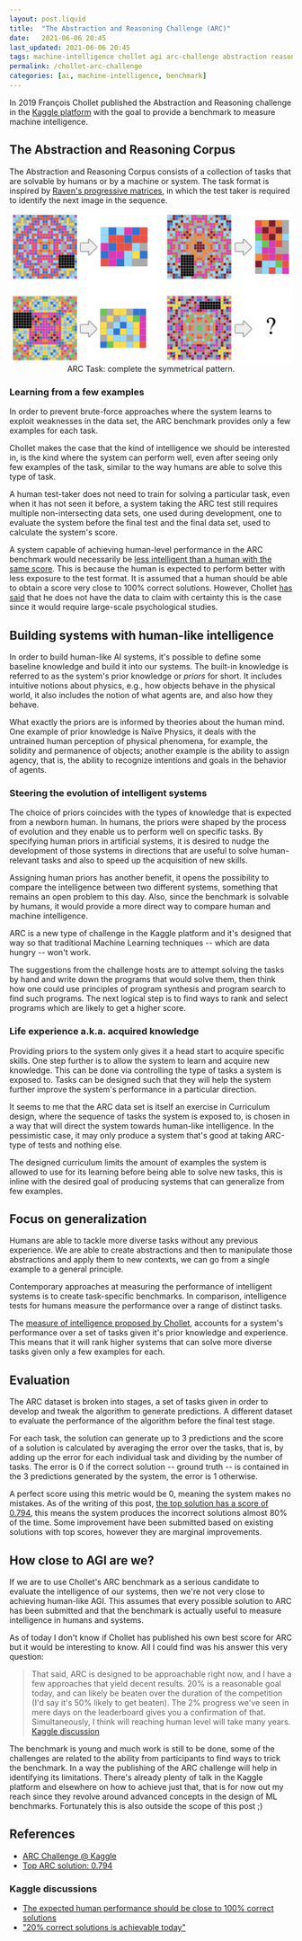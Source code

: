 ```yaml
---
layout: post.liquid
title:  "The Abstraction and Reasoning Challenge (ARC)"
date:   2021-06-06 20:45
last_updated: 2021-06-06 20:45
tags: machine-intelligence chollet agi arc-challenge abstraction reasoning artificial-intelligence
permalink: /chollet-arc-challenge
categories: [ai, machine-intelligence, benchmark]
---
```

In 2019 François Chollet published the Abstraction and Reasoning challenge in the
[Kaggle platform](#references) with the goal to provide a benchmark to measure
machine intelligence.

## The Abstraction and Reasoning Corpus

The Abstraction and Reasoning Corpus consists of a collection of tasks that are solvable
by humans or by a machine or system. The task format is inspired by [Raven's progressive
matrices](#references), in which the test taker is required to identify the next image
in the sequence.

<div style="text-align: center">
    <img src="/assets/images/chollet-arc-sample-task.png">
    <figcaption>ARC Task: complete the symmetrical pattern.</figcaption>
</div>


### Learning from a few examples

In order to prevent brute-force approaches where the system learns to exploit weaknesses
in the data set, the ARC benchmark provides only a few examples for each task.

Chollet makes the case that the kind of intelligence we should be interested in, is the kind
where the system can perform well, even after seeing only few examples of the task,
similar to the way humans are able to solve this type of task.

A human test-taker does not need to train for solving a particular task, even when it
has not seen it before, a system taking the ARC test still requires multiple non-intersecting
data sets, one used during development, one to evaluate the system before the final
test and the final data set, used to calculate the system's score.

A system capable of achieving human-level performance in the ARC
benchmark would necessarily be [less intelligent than a human with the same score](
/chollet-general-intelligence-test#quantifying-the-intelligence-of-a-system
). This is because the human is expected to perform better with less exposure to the
test format. It is assumed that a human should be able to obtain a score very close to
100% correct solutions. However, Chollet [has said](#references) that he does not have
the data to claim with certainty this is the case since it would require large-scale
psychological studies.

## Building systems with human-like intelligence

In order to build human-like AI systems, it's possible to define some baseline knowledge
and build it into our systems. The built-in knowledge is referred to as the system's
prior knowledge or _priors_ for short. It includes intuitive notions about physics, e.g.,
how objects behave in the physical world, it also includes the notion of what agents are,
and also how they behave.

What exactly the priors are is informed by theories about the human mind. One example of
prior knowledge is Naïve Physics, it deals with the untrained human perception of physical
phenomena, for example, the solidity and permanence of objects; another example is the
ability to assign agency, that is, the ability to recognize intentions and goals in the
behavior of agents.

### Steering the evolution of intelligent systems

The choice of priors coincides with the types of knowledge that is expected from a newborn
human. In humans, the priors were shaped by the process of evolution and they enable us
to perform well on specific tasks. By specifying human priors in artificial systems,
it is desired to nudge the development of those systems in directions that are useful to
solve human-relevant tasks and also to speed up the acquisition of new skills.

Assigning human priors has another benefit, it opens the possibility to compare the
intelligence between two different systems, something that remains an open problem to
this day. Also, since the benchmark is solvable by humans, it would provide a more direct
way to compare human and machine intelligence.

ARC is a new type of challenge in the Kaggle platform and it's designed that way so that
traditional Machine Learning techniques -- which are data hungry -- won't work.

The suggestions from the challenge hosts are to attempt solving the tasks by hand and
write down the programs that would solve them, then think how one could use principles of
program synthesis and program search to find such programs. The next logical step is to
find ways to rank and select programs which are likely to get a higher score.

### Life experience a.k.a. acquired knowledge

Providing priors to the system only gives it a head start to acquire specific skills.
One step further is to allow the system to learn and acquire new knowledge.
This can be done via controlling the type of tasks a system is exposed to. Tasks can
be designed such that they will help the system further improve the system's performance
in a particular direction.

It seems to me that the ARC data set is itself an exercise in Curriculum design,
where the sequence of tasks the system is exposed to, is chosen in a way that will
direct the system towards human-like intelligence. In the pessimistic case, it may only
produce a system that's good at taking ARC-type of tests and nothing else.

The designed curriculum limits the amount of examples the system is allowed to use for
its learning before being able to solve new tasks, this is inline with the desired goal
of producing systems that can generalize from few examples.

## Focus on generalization

Humans are able to tackle more diverse tasks without any previous experience. We are able
to create abstractions and then to manipulate those abstractions and apply them to new
contexts, we can go from a single example to a general principle.

Contemporary approaches at measuring the performance of intelligent systems is to create
task-specific benchmarks. In comparison, intelligence tests for humans measure the
performance over a range of distinct tasks.

The [measure of intelligence proposed by Chollet](/chollet-general-intelligence-test),
accounts for a system's performance over a set of tasks given it's prior knowledge and
experience. This means that it will rank higher systems that can solve more diverse
tasks given only a few examples for each.


## Evaluation

The ARC dataset is broken into stages, a set of tasks given in order to develop and tweak
the algorithm to generate predictions. A different dataset to evaluate the performance of the
algorithm before the final test stage.

For each task, the solution can generate up to 3 predictions and the score of a solution
is calculated by averaging the error over the tasks, that is, by adding up the error
for each individual task and dividing by the number of tasks. The error is 0 if the
correct solution -- ground truth -- is contained in the 3 predictions generated by the
system, the error is 1 otherwise.

A perfect score using this metric would be 0, meaning the system makes no mistakes.
As of the writing of this post, [the top solution has a score of 0.794](#references),
this means the system produces the incorrect solutions almost 80% of the time.
Some improvement have been submitted based on existing solutions with top scores, however
they are marginal improvements.

## How close to AGI are we?

If we are to use Chollet's ARC benchmark as a serious candidate to evaluate the intelligence
of our systems, then we're not very close to achieving human-like AGI. This assumes that
every possible solution to ARC has been submitted and that the benchmark is actually
useful to measure intelligence in humans and systems.

As of today I don't know if Chollet has published his own best score for ARC but it would
be interesting to know. All I could find was his answer this very question:

> That said, ARC is designed to be approachable right now, and I have a few approaches
> that yield decent results. 20% is a reasonable goal today, and can likely be beaten
> over the duration of the competition (I'd say it's 50% likely to get beaten).
> The 2% progress we've seen in mere days on the leaderboard gives you a confirmation
> of that. Simultaneously, I think will reaching human level will take many years.
[Kaggle discussion](#kaggle-discussions)

The benchmark is young and much work is still to be done, some of the challenges are related
to the ability from participants to find ways to trick the benchmark. In a way the
publishing of the ARC challenge will help in identifying its limitations. There's already
plenty of talk in the Kaggle platform and elsewhere on how to achieve just that, that
is for now out my reach since they revolve around advanced concepts in the design
of ML benchmarks. Fortunately this is also outside the scope of this post ;)


## References

- [ARC Challenge @ Kaggle](https://www.kaggle.com/c/abstraction-and-reasoning-challenge)
- [Top ARC solution: 0.794](https://www.kaggle.com/icecuber/arc-1st-place-solution)

### Kaggle discussions

- [The expected human performance should be close to 100% correct solutions](https://www.kaggle.com/c/abstraction-and-reasoning-challenge/discussion/131005#750531)
- ["20% correct solutions is achievable today"](https://www.kaggle.com/c/abstraction-and-reasoning-challenge/discussion/131005#750917)

